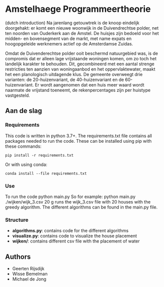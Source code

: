 # Amstelhaege Programmeertheorie
(dutch introduction)
Na jarenlang getouwtrek is de knoop eindelijk doorgehakt: er komt een nieuwe woonwijk in de Duivendrechtse polder, net ten noorden van Ouderkerk aan de Amstel. De huisjes zijn bedoeld voor het midden- en bovensegment van de markt, met name expats en hoogopgeleide werknemers actief op de Amsterdamse Zuidas.

Omdat de Duivenderechtse polder ooit beschermd natuurgebied was, is de compromis dat er alleen lage vrijstaande woningen komen, om zo toch het landelijk karakter te behouden. Dit, gecombineerd met een aantal strenge restricties ten aanzien van woningaanbod en het oppervlaktewater, maakt het een planologisch uitdagende klus. De gemeente overweegt drie varianten: de 20-huizenvariant, de 40-huizenvariant en de 60-huizenvariant. Er wordt aangenomen dat een huis meer waard wordt naarmate de vrijstand toeneemt, de rekenpercentages zijn per huistype vastgesteld.

## Aan de slag

### Requirements
This code is written in python 3.7+. The requirements.txt file contains all packages needed to run the code. These can be installed using pip with these commands:

    pip install -r requirements.txt

Or with using conda:

    conda install --file requirements.txt

### Use
To run the code
    python main.py <path with filename> <amount of houses> <algorithm>
So for example:
    python main.py ./wijken/wijk_3.csv 20 g
runs the wijk_3.csv file with 20 houses with the greedy algorithm.
The different algorithms can be found in the main.py file.

### Structure
* **algorithms.py**: contains code for the different algorithms
* **visualize.py**: contains code to visualize the house placement
* **wijken/**: contains different csv file with the placement of water

## Authors
* Geerten Rijsdijk
* Wisse Bemelman
* Michael de Jong
